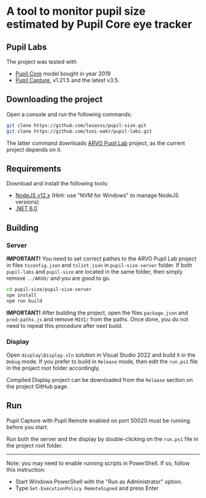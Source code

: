 # A tool to monitor pupil size estimated by Pupil Core eye tracker

## Pupil Labs

The project was tested with
- [Pupil Core](https://pupil-labs.com/products/core/) model bought in year 2019
- [Pupil Capture](https://github.com/pupil-labs/pupil/releases/), v1.21.5 and the latest v3.5.


## Downloading the project

Open a console and run the following commands:

```bash
git clone https://github.com/lexasss/pupil-size.git
git clone https://github.com/tuni-eakr/pupil-labs.git
```

The latter command downloads [ARVO Pupil Lab](https://github.com/tuni-eakr/pupil-labs) project, as the current project depends on it.


## Requirements

Download and install the following tools:

- [NodeJS v12.x](https://nodejs.org/en/download/releases/) (Hint: use "NVM for Windows" to manage NodeJS versions)
- [.NET 6.0](https://dotnet.microsoft.com/en-us/download/dotnet)


## Building

### Server

**IMPORTANT!**
You need to set correct pathes to the ARVO Pupil Lab project in files `tsconfig.json` and `tslint.json` in `pupil-size-server` folder. If both `pupil-labs` and `pupil-size` are located in the same folder, then simply remove `../ARVO/` and you are good to go.

``` bash
cd pupil-size/pupil-size-server
npm install
npm run build
````

**IMPORTANT!**
After building the project, open the files `package.json` and `prod-paths.js` and remove `MIVI/` from the paths. Once done, you do not need to repeat this procedure after next build.

### Display

Open `display\Display.sln` solution in Visual Studio 2022 and build it in the `Debug` mode. If you prefer to build in `Release` mode, then edit the `run.ps1` file in the project root folder accordingly.

Compiled Display project can be downloaded from the `Release` section on the project GitHub page.


## Run

Pupil Capture with Pupil Remote enabled on port 50020 must be running before you start.

Run both the server and the display by double-clicking on the `run.ps1` file in the project root folder.

----

Note: you may need to enable running scripts in PowerShell. If so, follow this instruction:

- Start Windows PowerShell with the "Run as Administrator" option.
- Type `Set-ExecutionPolicy RemoteSigned` and press Enter
